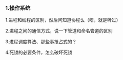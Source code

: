 ### 1.操作系统

1.进程和线程的区别，然后问知道协程么（唔，就是听过）

2.进程之间的通信方式，说一下管道和命名管道的区别

3.进程调度算法、那些事抢占式的？

4.死锁的必要条件，怎么破坏死锁


